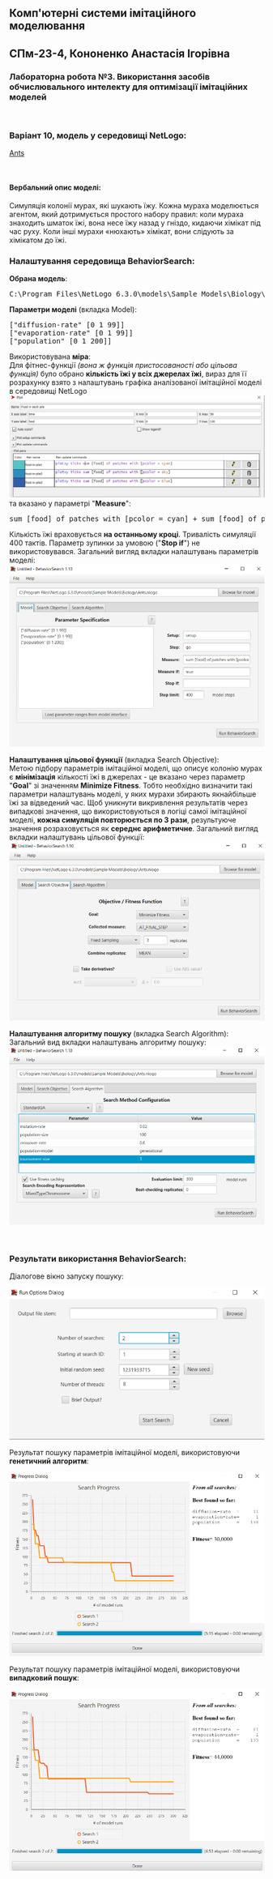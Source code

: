## Комп'ютерні системи імітаційного моделювання
## СПм-23-4, **Кононенко Анастасія Ігорівна**
### Лабораторна робота №**3**. Використання засобів обчислювального интелекту для оптимізації імітаційних моделей

<br>

### Варіант 10, модель у середовищі NetLogo:
[Ants](https://www.netlogoweb.org/launch#http://www.netlogoweb.org/assets/modelslib/Sample%20Models/Biology/Ants.nlogo)

<br>

#### Вербальний опис моделі:
Симуляція колонії мурах, які шукають їжу. Кожна мураха моделюється агентом, який дотримується простого набору правил: коли мураха знаходить шматок їжі, вона несе їжу назад у гніздо, кидаючи хімікат під час руху. Коли інші мурахи «нюхають» хімікат, вони слідують за хімікатом до їжі.
<br>

### Налаштування середовища BehaviorSearch:

**Обрана модель**:

<pre>
C:\Program Files\NetLogo 6.3.0\models\Sample Models\Biology\Ants.nlogo
</pre>

**Параметри моделі** (вкладка Model):

<pre>
["diffusion-rate" [0 1 99]]
["evaporation-rate" [0 1 99]]
["population" [0 1 200]]
</pre>

Використовувана **міра**:  
Для фітнес-функції *(вона ж функція пристосованості або цільова функція)* було обрано **кількість їжі у всіх джерелах їжі**, вираз для  її розрахунку взято з налаштувань графіка аналізованої імітаційної моделі в середовищі NetLogo 
![Редагування параметрів графіку вихідної моделі](measure.png)
та вказано у параметрі "**Measure**":
<pre>
sum [food] of patches with [pcolor = cyan] + sum [food] of patches with [pcolor = sky] + sum [food] of patches with [pcolor = blue]
</pre>
Кількість їжі враховується **на останньому кроці**. Тривалість симуляції 400 тактів.
Параметр зупинки за умовою ("**Stop if**") не використовувався.
Загальний вигляд вкладки налаштувань параметрів моделі:
![Вкладка налаштувань параметрів моделі](parameters.png)

**Налаштування цільової функції** (вкладка Search Objective):  
Метою підбору параметрів імітаційної моделі, що описує колонію мурах є **мінімізація** кількості їжі в джерелах - це вказано через параметр "**Goal**" зі значенням **Minimize Fitness**. Тобто необхідно визначити такі параметри налаштувань моделі, у яких мурахи збирають якнайбільше їжі за відведений час.
Щоб уникнути викривлення результатів через випадкові значення, що використовуються в логіці самої імітаційної моделі, **кожна симуляція повторюється по 3 рази**, результуюче значення розраховується як **середнє арифметичне**.
Загальний вигляд вкладки налаштувань цільової функції:
![Вкладка налаштувань цільової функції](objective.png)

**Налаштування алгоритму пошуку** (вкладка Search Algorithm):
Загальний вид вкладки налаштувань алгоритму пошуку:
![Вкладка налаштувань пошуку](search.png)

<br>

### Результати використання BehaviorSearch:

Діалогове вікно запуску пошуку:

![Вікно запуску пошуку](dialog.png)

Результат пошуку параметрів імітаційної моделі, використовуючи **генетичний алгоритм**:

![Результати пошуку за допомогою ГА](result-ga.png)

Результат пошуку параметрів імітаційної моделі, використовуючи **випадковий пошук**:

![Результати випадкового пошуку](result-rs.png)
